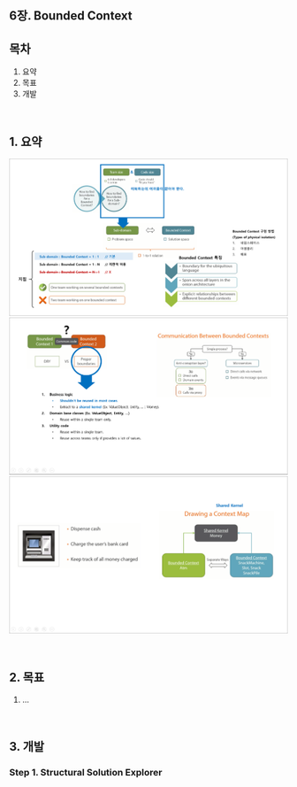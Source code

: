 ## 6장. Bounded Context

## 목차
1. 요약
1. 목표
1. 개발

<br/>

## 1. 요약
![](./Ch06_Summary1.png)
![](./Ch06_Summary2.png)
![](./Ch06_Summary3.png)

<br/>

## 2. 목표
1. ...

<br/>

## 3. 개발

### Step 1. Structural Solution Explorer

